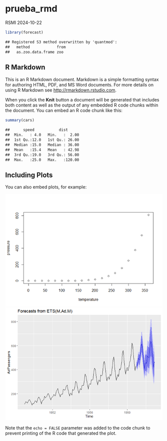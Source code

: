 prueba_rmd
================
RSMI
2024-10-22

``` r
library(forecast)
```

    ## Registered S3 method overwritten by 'quantmod':
    ##   method            from
    ##   as.zoo.data.frame zoo

## R Markdown

This is an R Markdown document. Markdown is a simple formatting syntax
for authoring HTML, PDF, and MS Word documents. For more details on
using R Markdown see <http://rmarkdown.rstudio.com>.

When you click the **Knit** button a document will be generated that
includes both content as well as the output of any embedded R code
chunks within the document. You can embed an R code chunk like this:

``` r
summary(cars)
```

    ##      speed           dist       
    ##  Min.   : 4.0   Min.   :  2.00  
    ##  1st Qu.:12.0   1st Qu.: 26.00  
    ##  Median :15.0   Median : 36.00  
    ##  Mean   :15.4   Mean   : 42.98  
    ##  3rd Qu.:19.0   3rd Qu.: 56.00  
    ##  Max.   :25.0   Max.   :120.00

## Including Plots

You can also embed plots, for example:

![](PRUEBA1_HTML_files/figure-gfm/pressure-1.png)<!-- -->![](PRUEBA1_HTML_files/figure-gfm/pressure-2.png)<!-- -->

Note that the `echo = FALSE` parameter was added to the code chunk to
prevent printing of the R code that generated the plot.
